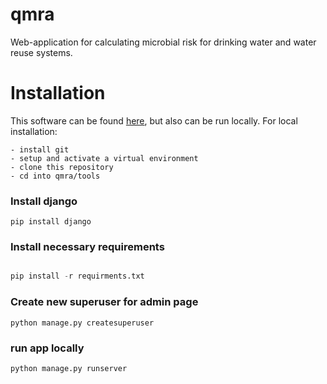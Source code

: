 # qmra
Web-application for calculating microbial risk for drinking water and water reuse systems.

# Installation
This software can be found [here]("https://www.qmra.org"), but also can be run locally. 
For local installation:

    - install git
    - setup and activate a virtual environment
    - clone this repository
    - cd into qmra/tools

### Install django

```
pip install django

```
### Install necessary requirements

```python

pip install -r requirments.txt

```
### Create new superuser for admin page

```
python manage.py createsuperuser

```
### run app locally

```
python manage.py runserver

```


